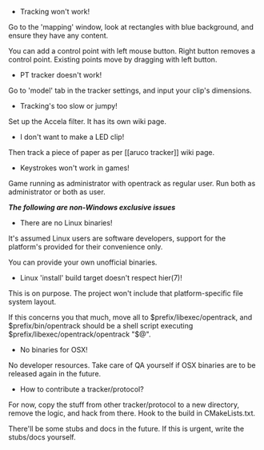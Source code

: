 - Tracking won't work!

Go to the 'mapping' window, look at rectangles with blue background, and ensure they have any content.

You can add a control point with left mouse button. Right button removes a control point. Existing points move by dragging with left button.

- PT tracker doesn't work!

Go to 'model' tab in the tracker settings, and input your clip's dimensions.

- Tracking's too slow or jumpy!

Set up the Accela filter. It has its own wiki page.

- I don't want to make a LED clip!

Then track a piece of paper as per [[aruco tracker]] wiki page.

- Keystrokes won't work in games!

Game running as administrator with opentrack as regular user. Run both as administrator or both as user.

***The following are non-Windows exclusive issues***

- There are no Linux binaries!

It's assumed Linux users are software developers, support for the platform's provided for their convenience only.

You can provide your own unofficial binaries.

- Linux 'install' build target doesn't respect hier(7)!

This is on purpose. The project won't include that platform-specific file system layout.

If this concerns you that much, move all to $prefix/libexec/opentrack, and $prefix/bin/opentrack should be a shell script executing $prefix/libexec/opentrack/opentrack "$@".

- No binaries for OSX!

No developer resources. Take care of QA yourself if OSX binaries are to be released again in the future.

- How to contribute a tracker/protocol?

For now, copy the stuff from other tracker/protocol to a new directory, remove the logic, and hack from there. Hook to the build in CMakeLists.txt.

There'll be some stubs and docs in the future. If this is urgent, write the stubs/docs yourself.